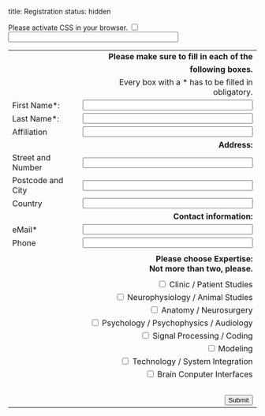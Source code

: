 title: Registration
status: hidden

<div markdown="1" >
<form id="register" name="register" action="http://vianna.de/fcgi-bin/register_cal2015.py" method="POST">
<!-- next few lines are to fight of unwanted bots and humans don't fill those -->
<div class="very_important">
Please activate CSS in your browser.
<input type="checkbox" name="terms">
<input type="text"size="40" maxlength="50" name="name">
</div>

|             |                                                                                                                  |
| --------    | ---------------------------------------------------------------------------------------------------------------: |
||**Please make sure to fill in each of the** |
||**following boxes.**|
||Every box with a * has to be filled in obligatory. |
| First Name*: | <input type="text" size="40" maxlength="50" name="FirstName">   |
| Last Name*: | <input type="text" size="40" maxlength="50" name="LastName">     |
| Affiliation|  <input type="text" size="40" maxlength="50" name="Affiliation" >|
||**Address:**|
|Street and Number|<input type="text" size="40" maxlength="80"  name="Address" >|
|Postcode and City|<input type="text" size="40" maxlength="40" name="City" >|
|Country| <input type="text" size="40" maxlength="40" name="Country" >|
||**Contact information:**|
|eMail*| <input type="text" size="40" maxlength="60" name="email"> |  
|Phone|<input type="text" size="40" maxlength="40" name="Phone">|
|||
||**Please choose Expertise: <br> Not more than two, please.**|
| | |
| |  <input type="checkbox" name="clinic" value="✓"> Clinic / Patient Studies<br>
| |  <input type="checkbox" name="animals" value="✓"> Neurophysiology / Animal Studies<br>
| |  <input type="checkbox" name="anatomy" value="✓"> Anatomy / Neurosurgery<br>
| |  <input type="checkbox" name="psychology" value="✓"> Psychology / Psychophysics / Audiology<br>
| |  <input type="checkbox" name="coding" value="✓"> Signal Processing / Coding<br>
| |  <input type="checkbox" name="modeling" value="✓"> Modeling<br>
| |  <input type="checkbox" name="technology" value="✓"> Technology / System Integration<br>
| |  <input type="checkbox" name="bci" value="✓"> Brain Conputer Interfaces<br>
<br> |
| | <input type="submit" class="btn btn-primary" value="Submit"> |

</form>
</div>


